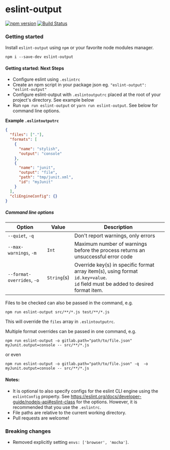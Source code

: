# eslint-output

[![npm version](https://badge.fury.io/js/eslint-output.svg)](https://badge.fury.io/js/eslint-output)
[![Build Status](https://travis-ci.org/lwhiteley/eslint-output.svg?branch=master)](https://travis-ci.org/lwhiteley/eslint-output)

### Getting started

Install `eslint-output` using `npm` or your favorite node modules manager.

```shell
npm i --save-dev eslint-output
```

#### Getting started: Next Steps

- Configure eslint using `.eslintrc`
- Create an npm script in your package json eg. `"eslint-output": "eslint-output"`
- Configure eslint-output with `.eslintoutputrc` placed at the root of your project's directory. See example below
- Run `npm run eslint-output` or `yarn run eslint-output`. See below for command line options.

**Example `.eslintoutputrc`**

```json
{
  "files": ["."],
  "formats": [
    {
      "name": "stylish",
      "output": "console"
    },
    {
      "name": "junit",
      "output": "file",
      "path": "tmp/junit.xml",
      "id": "myJunit"
    }
  ],
  "cliEngineConfig": {}
}
```

##### Command line options

| Option                     | Value       | Description                                                                                                                          |
| -------------------------- | ----------- | ------------------------------------------------------------------------------------------------------------------------------------ |
| `--quiet`, `-q`            |             | Don't report warnings, only errors                                                                                                   |
| `--max-warnings`, `-m`     | `Int`       | Maximum number of warnings before the process returns an unsuccessful error code                                                     |
| `--format-overrides`, `-o` | `String`(s) | Override key(s) in specific format array item(s), using format `id.key=value`.<br />`id` field must be added to desired format item. |

Files to be checked can also be passed in the command, e.g.

```shell
npm run eslint-output src/**/*.js test/**/*.js
```

This will override the `files` array in `.eslintoutputrc`.

Multiple format overrides can be passed in one command, e.g.

```shell
npm run eslint-output -o gitlab.path="path/to/file.json" myJunit.output=console -- src/**/*.js
```

or even

```shell
npm run eslint-output -o gitlab.path="path/to/file.json" -q  -o myJunit.output=console -- src/**/*.js
```

#### Notes:

- It is optional to also specify configs for the eslint CLI engine using the `eslintConfig` property. See https://eslint.org/docs/developer-guide/nodejs-api#eslint-class for the options. However, it is recommended that you use the `.eslintrc`.
- File paths are relative to the current working directory.
- Pull requests are welcome!

### Breaking changes

- Removed explicitly setting `envs: ['browser', 'mocha']`.

